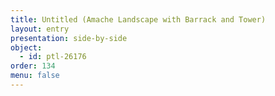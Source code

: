 ```yaml
---
title: Untitled (Amache Landscape with Barrack and Tower)
layout: entry
presentation: side-by-side
object:
  - id: ptl-26176
order: 134
menu: false
---
```








